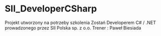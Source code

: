 # SII_DeveloperCSharp

Projekt utworzony na potrzeby szkolenia Zostań Developerem C# / .NET prowadzonego przez SII Polska sp. z o.o.
Trener : Paweł Biesiada
